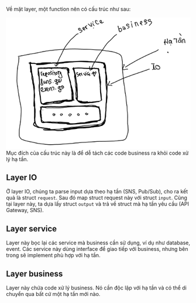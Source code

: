 Về mặt layer, một function nên có cấu trúc như sau:

![](Assets/Pasted%20image%2020220613095217.png)
Mục đích của cấu trúc này là để dễ tách các code business ra khỏi code xử lý hạ tần.

## Layer IO

Ở layer IO, chúng ta parse input dựa theo hạ tần (SNS, Pub/Sub), cho ra kết quả là struct `request`. Sau đó map struct request này với struct `input`. Cũng tại layer này, ta dựa lấy struct `output` và trả về struct mà hạ tần yêu cầu (API Gateway, SNS).

## Layer service

Layer này bọc lại các service mà business cần sử dụng, ví dụ như database, event. Các service này dùng interface để giao tiếp với business, nhưng bên trong sẽ implement phù hợp với hạ tần.

## Layer business

Layer này chứa code xử lý business. Nó cần độc lập với hạ tần và có thể di chuyển qua bất cứ một hạ tần mới nào.